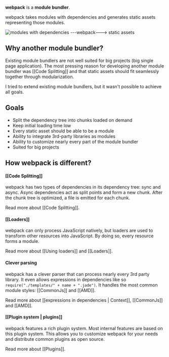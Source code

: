 **webpack** is a **module bundler**.

webpack takes modules with dependencies and generates static assets representing those modules.

![modules with dependencies ---webpack---> static assets](http://webpack.github.io/assets/what-is-webpack.png)

## Why another module bundler?

Existing module bundlers are not well suited for big projects (big single page application). The most pressing reason for developing another module bundler was [[Code Splitting]] and that static assets should fit seamlessly together through modularization.

I tried to extend existing module bundlers, but it wasn't possible to achieve all goals.

## Goals

* Split the dependency tree into chunks loaded on demand
* Keep initial loading time low
* Every static asset should be able to be a module
* Ability to integrate 3rd-party libraries as modules
* Ability to customize nearly every part of the module bundler
* Suited for big projects

## How webpack is different?

#### [[Code Splitting]]

webpack has two types of dependencies in its dependency tree: sync and async. Async dependencies act as split points and form a new chunk. After the chunk tree is optimized, a file is emitted for each chunk.

Read more about [[Code Splitting]].

#### [[Loaders]]

webpack can only process JavaScript natively, but loaders are used to transform other resources into JavaScript. By doing so, every resource forms a module.

Read more about [[Using loaders]] and [[Loaders]].

#### Clever parsing

webpack has a clever parser that can process nearly every 3rd party library. It even allows expressions in dependencies like so `require("./templates/" + name + ".jade")`. It handles the most common module styles: [[CommonJs]] and [[AMD]].

Read more about [[expressions in dependencies | Context]], [[CommonJs]] and [[AMD]].

#### [[Plugin system | plugins]]

webpack features a rich plugin system. Most internal features are based on this plugin system. This allows you to customize webpack for your needs and distribute common plugins as open source.

Read more about [[Plugins]].